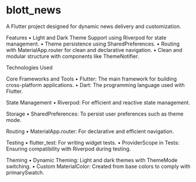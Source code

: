 # blott_news

A Flutter project designed for dynamic news delivery and customization.

Features
• Light and Dark Theme Support using Riverpod for state management.
• Theme persistence using SharedPreferences.
• Routing with MaterialApp.router for clean and declarative navigation.
• Clean and modular structure with components like ThemeNotifier.

Technologies Used

Core Frameworks and Tools
• Flutter: The main framework for building cross-platform applications.
• Dart: The programming language used with Flutter.

State Management
• Riverpod: For efficient and reactive state management.

Storage
• SharedPreferences: To persist user preferences such as theme mode.

Routing
• MaterialApp.router: For declarative and efficient navigation.

Testing
• flutter_test: For writing widget tests.
• ProviderScope in Tests: Ensuring compatibility with Riverpod during testing.

Theming
• Dynamic Theming: Light and dark themes with ThemeMode switching.
• Custom MaterialColor: Created from base colors to comply with primarySwatch.

